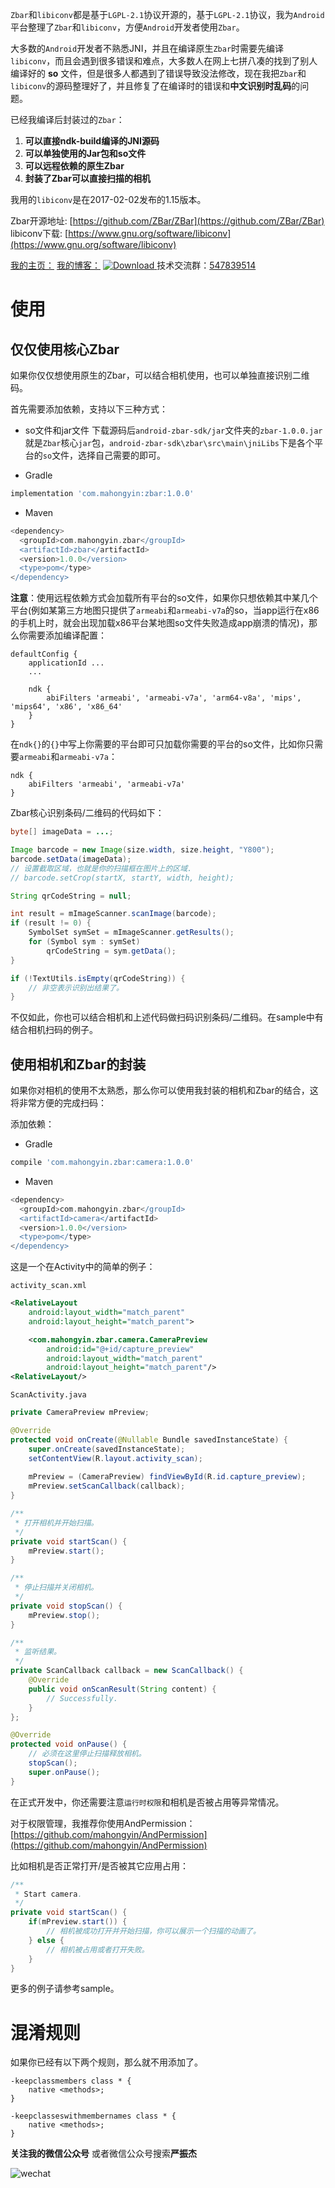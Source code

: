 `Zbar`和`libiconv`都是基于`LGPL-2.1`协议开源的，基于`LGPL-2.1`协议，我为`Android`平台整理了`Zbar`和`libiconv`，方便`Android`开发者使用`Zbar`。

大多数的`Android`开发者不熟悉JNI，并且在编译原生`Zbar`时需要先编译`libiconv`，而且会遇到很多错误和难点，大多数人在网上七拼八凑的找到了别人编译好的 **so** 文件，但是很多人都遇到了错误导致没法修改，现在我把`Zbar`和`libiconv`的源码整理好了，并且修复了在编译时的错误和**中文识别时乱码**的问题。

已经我编译后封装过的`Zbar`：

1. **可以直接ndk-build编译的JNI源码**
2. **可以单独使用的Jar包和so文件**
3. **可以远程依赖的原生Zbar**
4. **封装了Zbar可以直接扫描的相机**

我用的`libiconv`是在2017-02-02发布的1.15版本。

Zbar开源地址: [https://github.com/ZBar/ZBar](https://github.com/ZBar/ZBar)  
libiconv下载: [https://www.gnu.org/software/libiconv](https://www.gnu.org/software/libiconv)  

[我的主页：](http://github.com/1976222027)
[我的博客：](https://www.jianshu.com/u/aba4338c7578)
[ ![Download](https://api.bintray.com/packages/mahongyin/mylib/zbar/images/download.svg?version=1.0.0) ](https://bintray.com/mahongyin/mylib/zbar/1.0.0/link)
技术交流群：[547839514](https://jq.qq.com/?_wv=1027&k=48Yg8H1)  

# 使用

## 仅仅使用核心Zbar
如果你仅仅想使用原生的Zbar，可以结合相机使用，也可以单独直接识别二维码。

首先需要添加依赖，支持以下三种方式：  

* so文件和jar文件
 下载源码后`android-zbar-sdk/jar`文件夹的`zbar-1.0.0.jar`就是`Zbar`核心`jar`包，`android-zbar-sdk\zbar\src\main\jniLibs`下是各个平台的`so`文件，选择自己需要的即可。

* Gradle
```groovy
implementation 'com.mahongyin:zbar:1.0.0'
```
* Maven
```groovy
<dependency>
  <groupId>com.mahongyin.zbar</groupId>
  <artifactId>zbar</artifactId>
  <version>1.0.0</version>
  <type>pom</type>
</dependency>
```

**注意**：使用远程依赖方式会加载所有平台的so文件，如果你只想依赖其中某几个平台(例如某第三方地图只提供了`armeabi`和`armeabi-v7a`的so，当app运行在x86的手机上时，就会出现加载x86平台某地图so文件失败造成app崩溃的情况)，那么你需要添加编译配置：  
```
defaultConfig {
    applicationId ...
    ...

    ndk {
        abiFilters 'armeabi', 'armeabi-v7a', 'arm64-v8a', 'mips', 'mips64', 'x86', 'x86_64'
    }
}
```

在`ndk{}`的`{}`中写上你需要的平台即可只加载你需要的平台的so文件，比如你只需要`armeabi`和`armeabi-v7a`：  
```
ndk {
    abiFilters 'armeabi', 'armeabi-v7a'
}
```

Zbar核心识别条码/二维码的代码如下：
```java
byte[] imageData = ...;

Image barcode = new Image(size.width, size.height, "Y800");
barcode.setData(imageData);
// 设置截取区域，也就是你的扫描框在图片上的区域.
// barcode.setCrop(startX, startY, width, height);

String qrCodeString = null;

int result = mImageScanner.scanImage(barcode);
if (result != 0) {
    SymbolSet symSet = mImageScanner.getResults();
    for (Symbol sym : symSet)
        qrCodeString = sym.getData();
}

if (!TextUtils.isEmpty(qrCodeString)) {
    // 非空表示识别出结果了。
}
```

不仅如此，你也可以结合相机和上述代码做扫码识别条码/二维码。在sample中有结合相机扫码的例子。

## 使用相机和Zbar的封装
如果你对相机的使用不太熟悉，那么你可以使用我封装的相机和Zbar的结合，这将非常方便的完成扫码：

添加依赖：

* Gradle
```groovy
compile 'com.mahongyin.zbar:camera:1.0.0'
```
* Maven
```groovy
<dependency>
  <groupId>com.mahongyin.zbar</groupId>
  <artifactId>camera</artifactId>
  <version>1.0.0</version>
  <type>pom</type>
</dependency>
```

这是一个在Activity中的简单的例子：

`activity_scan.xml`
```xml
<RelativeLayout
    android:layout_width="match_parent"
    android:layout_height="match_parent">

    <com.mahongyin.zbar.camera.CameraPreview
        android:id="@+id/capture_preview"
        android:layout_width="match_parent"
        android:layout_height="match_parent"/>
<RelativeLayout/>
```

`ScanActivity.java`
```java
private CameraPreview mPreview;

@Override
protected void onCreate(@Nullable Bundle savedInstanceState) {
    super.onCreate(savedInstanceState);
    setContentView(R.layout.activity_scan);
    
    mPreview = (CameraPreview) findViewById(R.id.capture_preview);
    mPreview.setScanCallback(callback);
}

/**
 * 打开相机并开始扫描。
 */
private void startScan() {
    mPreview.start();
}

/**
 * 停止扫描并关闭相机。
 */
private void stopScan() {
    mPreview.stop();
}

/**
 * 监听结果。
 */
private ScanCallback callback = new ScanCallback() {
    @Override
    public void onScanResult(String content) {
        // Successfully.
    }
};

@Override
protected void onPause() {
    // 必须在这里停止扫描释放相机。
    stopScan();
    super.onPause();
}
```

在正式开发中，你还需要注意`运行时权限`和相机是否被占用等异常情况。  

对于权限管理，我推荐你使用AndPermission：[https://github.com/mahongyin/AndPermission](https://github.com/mahongyin/AndPermission)

比如相机是否正常打开/是否被其它应用占用：
```java
/**
 * Start camera.
 */
private void startScan() {
    if(mPreview.start()) {
        // 相机被成功打开并开始扫描，你可以展示一个扫描的动画了。
    } else {
        // 相机被占用或者打开失败。
    }
}
```

更多的例子请参考sample。

# 混淆规则
如果你已经有以下两个规则，那么就不用添加了。
```text
-keepclassmembers class * {
    native <methods>;
}

-keepclasseswithmembernames class * {
    native <methods>;
}
```

**关注我的微信公众号**
或者微信公众号搜索**严振杰**  

![wechat](./image/wechat.jpg)